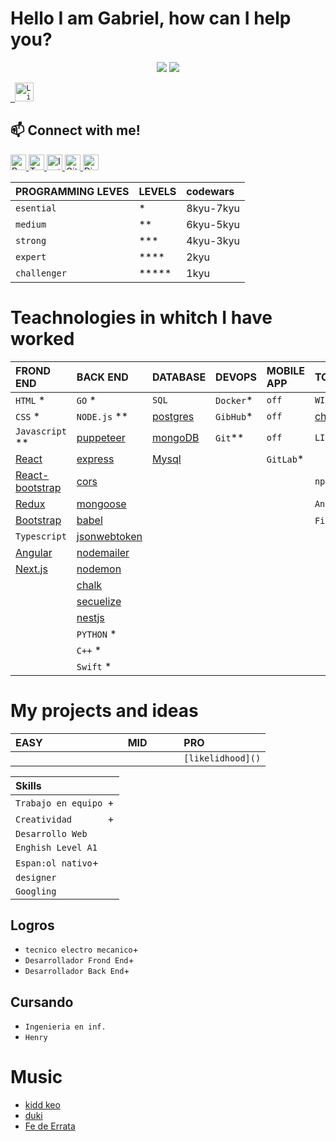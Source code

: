 # Hello I am Gabriel, how can I help you?
<p align="center"> 
 <img src="https://img.shields.io/github/followers/GabrielBrufau?color=FD5D5D&label=Followers"/>  
 <img src="https://img.shields.io/github/stars/GabrielBrufau?style=flat&color=FD5D5D" />  
</p>




<p align="left">
  <code><a href="https://www.linkedin.com/in/gabriel-nestor-brufau-a504871b9/" target="_blank"> <img src="https://res.cloudinary.com/dlexbrcrv/image/upload/v1621273442/Proyects/linkedin_1_wfivod.svg" alt="Linkedin" height="30"/></a></code>
   

## 📫 Connect with me!
<p > 
  <a href="https://portfoliogabrielbrrufau.herokuapp.com/">
    <img  alt="Porfolio" height="25" src="https://img.shields.io/badge/Porfolio-250001?style=for-the-badge&logo=react&logoColor=white" />
  </a> 

 <a href="https://twitter.com/GabrieHaru369">
    <img  alt="Twitter" height="25" src="https://img.shields.io/badge/Twitter-2190f4?style=for-the-badge&logo=twitter&logoColor=white" />
  </a>
 
  <a href="https://www.instagram.com/qukilgbt/">
    <img  alt="Instagram" height="25" src="https://img.shields.io/badge/Instagram-E4405F?style=for-the-badge&logo=instagram&logoColor=white" />
  </a> 
 
   <a href="https://gitlab.com/qki.foss">
    <img  alt="Gitlab" height="25" src="https://img.shields.io/badge/gitlab-F27561?style=for-the-badge&logo=gitlab&logoColor=white" />
  </a> 
  <a href="https://discord.gg/PutgvhNShG">
    <img  alt="Discord" height="25" src="https://img.shields.io/badge/Discord-5484DF?style=for-the-badge&logo=Discord&logoColor=white" />
  </a> 
</p>

| PROGRAMMING LEVES       | LEVELS  | codewars |
|:------------------------|:--------|:---------|
|`esential`               |   *     | 8kyu-7kyu|
|`medium`                 |   **    | 6kyu-5kyu|
|`strong`                 |   ***   | 4kyu-3kyu|
|`expert`                 |   ****  | 2kyu     |
|`challenger`             |   ***** | 1kyu     |
  
# Teachnologies in whitch I have worked
| FROND END             | BACK END        | DATABASE   | DEVOPS  | MOBILE APP | TOOLS          |
| :--------             |:-------         | :------    | :-------|:---------- |:----------     |
| `HTML` *              |   `GO` *        |  `SQL`     |`Docker`* |   `off`    |`WINDOWS`      |
| `CSS` *               | `NODE.js` **    |[postgres]()|`GibHub`* | `off`      |[chocolatey]() |
|`Javascript` **        |[puppeteer]()    |[mongoDB]() |`Git`**   |`off`       | `LINUX`       |  
| [React]()             |[express]()      |[Mysql]()|  |`GitLab`*|             |[ubuntu]()      |
| [React-bootstrap]()   |[cors]()         |            |         |             |`npm`           |
|[Redux]()              |[mongoose]()     |            |         |             |`Andoid`        |
|[Bootstrap]()          |[babel]()        |            |         |             | `Figma`*       |
|`Typescript`           |[jsonwebtoken]() |            |         |             |                |
| [Angular]()           |[nodemailer]()   |            |         |             |                |
| [Next.js]()           |[nodemon]()      |
|                       |[chalk]()        |
|                       |[secuelize]()    |
|                       |[nestjs]()       |
|                       |`PYTHON` *       |
|                       |`C++` *          |
|                       |`Swift` *        |

# My projects and ideas
|EASY                      |MID           |PRO   
| :--------                |:-------      | :------
|`                    `    |`         `   |`[likelidhood]()`|



| Skills                         |    
| :-----------------------       | 
| `Trabajo en equipo `+          |                                  
| `Creatividad       `+          |  
| `Desarrollo Web   `            |
| `Enghish Level A1`             |
| `Espan:ol nativo`+             |
| `designer`                     |
|`Googling`                      |
 


 
 ## Logros
  - `tecnico electro mecanico`+
  - `Desarrollador Frond End`+
  - `Desarrollador Back End`+
 
   
 ## Cursando 
 - `Ingenieria en inf.`
 - `Henry`
 
 
 
 
 
# Music
 - [kidd keo]()
 - [duki]()
 - [Fe de Errata]()
 








